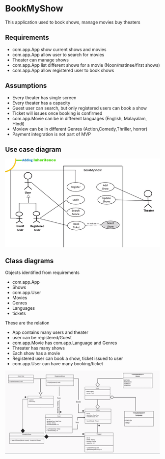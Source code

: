 # BookMyShow

This application used to book shows, manage movies buy theaters 

## Requirements 

-  com.app.App show current shows and movies
-  com.app.App allow user to search for movies
-  Theater can manage shows 
-  com.app.App list different shows for a movie (Noon/matinee/first shows)
-  com.app.App allow registered user to book shows

## Assumptions 
- Every theater has single screen 
- Every theater has a capacity 
- Guest user can search, but only registered users can book a show
- Ticket will issues once booking is confirmed
- com.app.Movie can be in different languages (English, Malayalam, Hindi)
- Moview can be in different Genres (Action,Comedy,Thriller, horror)
- Payment integration is not part of MVP 

## Use case diagram
![Screenshot](usecase.png)

## Class diagrams 

Objects identified from requirements
 - com.app.App
 - Shows
 - com.app.User 
 - Movies 
 - Genres
 - Languages
 - tickets
 
 These are the relation 
  - App contains many users and theater
  - user can be registered/Guest 
  - com.app.Movie has com.app.Language and Genres 
  - Threater has many shows 
  - Each show has a movie 
  - Registered user can book a show, ticket issued to user 
  - com.app.User can have many booking/ticket 
  
 
![Screenshot](class-diagram.png)
  